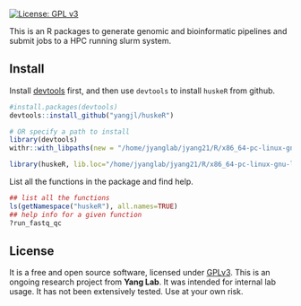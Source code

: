 <!--
[![Build Status](https://travis-ci.org/dmlc/xgboost.svg?branch=master)](https://travis-ci.org/dmlc/xgboost)
[![Documentation Status](https://readthedocs.org/projects/xgboost/badge/?version=latest)](https://xgboost.readthedocs.org)
[![GitHub license](http://dmlc.github.io/img/apache2.svg)](./LICENSE)
[![CRAN Status Badge](http://www.r-pkg.org/badges/version/xgboost)](http://cran.r-project.org/web/packages/xgboost)
[![PyPI version](https://badge.fury.io/py/xgboost.svg)](https://pypi.python.org/pypi/xgboost/)
[![Gitter chat for developers at https://gitter.im/dmlc/xgboost](https://badges.gitter.im/Join%20Chat.svg)](https://gitter.im/dmlc/xgboost?utm_source=badge&utm_medium=badge&utm_campaign=pr-badge&utm_content=badge)

[Documentation](https://xgboost.readthedocs.org) |
[Resources](demo/README.md) |
[Installation](https://xgboost.readthedocs.org/en/latest/build.html) |
[Release Notes](NEWS.md) |
[RoadMap](https://github.com/dmlc/xgboost/issues/873)
-->

[![License: GPL v3](https://img.shields.io/badge/License-GPL%20v3-blue.svg)](http://www.gnu.org/licenses/gpl-3.0)

This is an R packages to generate genomic and bioinformatic pipelines and submit jobs to a HPC running slurm system.

## Install

Install [devtools](https://github.com/hadley/devtools) first, and then use `devtools` to install `huskeR` from github.

```R
#install.packages(devtools)
devtools::install_github("yangjl/huskeR")

# OR specify a path to install
library(devtools)
withr::with_libpaths(new = "/home/jyanglab/jyang21/R/x86_64-pc-linux-gnu-library/3.5", install_github('yangjl/huskeR'))

library(huskeR, lib.loc="/home/jyanglab/jyang21/R/x86_64-pc-linux-gnu-library/3.5")
```

List all the functions in the package and find help.

```R
## list all the functions
ls(getNamespace("huskeR"), all.names=TRUE)
## help info for a given function
?run_fastq_qc
```



## License

It is a free and open source software, licensed under [GPLv3](LICENSE).
This is an ongoing research project from **Yang Lab**. It was intended for internal lab usage. It has not been extensively tested. Use at your own risk.




